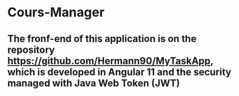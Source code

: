 # Cours-Manager
## The fronf-end of this application is on the repository https://github.com/Hermann90/MyTaskApp, which is developed in Angular 11 and the security managed with Java Web Token (JWT)
